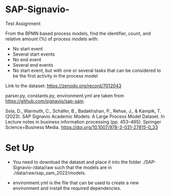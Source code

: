 # SAP-Signavio-
Test Assignment

From the BPMN based process models, find the identifier, count, and relative amount (%) of process models with:

- No start event
- Several start events
- No end event
- Several end events
- No start event, but with one or several tasks that can be considered to be the first activity in the process model



Link to the dataset: https://zenodo.org/record/7012043



parser.py, constants.py, environment.yml are taken from https://github.com/signavio/sap-sam.

Sola, D., Warmuth, C., Schäfer, B., Badakhshan, P., Rehse, J., & Kampik, T. (2023). SAP Signavio Academic Models: A Large Process Model Dataset. In Lecture notes in business information processing (pp. 453–465). Springer Science+Business Media. https://doi.org/10.1007/978-3-031-27815-0_33


# Set Up 

- You need to download the dataset and place it into the folder ./SAP-Signavio-/data/raw such that the models are in ./data/raw/sap_sam_2022/models.

- environment.yml is the file that can be used to create a new environment and install the required dependencies.


